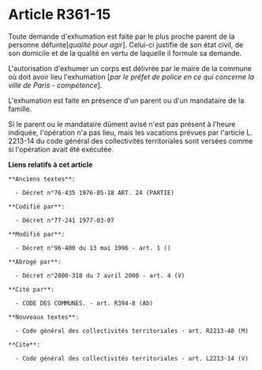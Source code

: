 # Article R361-15

Toute demande d'exhumation est faite par le plus proche parent de la personne défunte[*qualité pour agir*]. Celui-ci justifie
de son état civil, de son domicile et de la qualité en vertu de laquelle il formule sa demande.

L'autorisation d'exhumer un corps est délivrée par le maire de la commune où doit avoir lieu l'exhumation [*par le préfet de
police en ce qui concerne la ville de Paris - compétence*].

L'exhumation est faite en présence d'un parent ou d'un mandataire de la famille.

Si le parent ou le mandataire dûment avisé n'est pas présent à l'heure indiquée, l'opération n'a pas lieu, mais les vacations
prévues par l'article L. 2213-14 du code général des collectivités territoriales sont versées comme si l'opération avait été
exécutée.

**Liens relatifs à cet article**

	**Anciens textes**:

	  - Décret n°76-435 1976-05-18 ART. 24 (PARTIE)

	**Codifié par**:

	  - Décret n°77-241 1977-03-07

	**Modifié par**:

	  - Décret n°96-400 du 13 mai 1996 - art. 1 ()

	**Abrogé par**:

	  - Décret n°2000-318 du 7 avril 2000 - art. 4 (V)

	**Cité par**:

	  - CODE DES COMMUNES. - art. R394-8 (Ab)

	**Nouveaux textes**:

	  - Code général des collectivités territoriales - art. R2213-40 (M)

	**Cite**:

	  - Code général des collectivités territoriales - art. L2213-14 (V)
